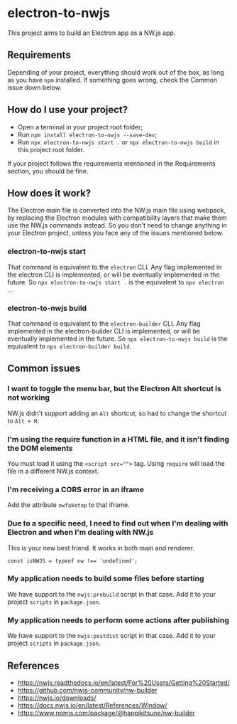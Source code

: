 # electron-to-nwjs
This project aims to build an Electron app as a NW.js app.

## Requirements
Depending of your project, everything should work out of the box, as long as you have `npm` installed. If something goes wrong, check the Common issue down below.

## How do I use your project?
- Open a terminal in your project root folder;
- Run `npm install electron-to-nwjs --save-dev`;
- Run `npx electron-to-nwjs start .` or `npx electron-to-nwjs build` in this project root folder.

If your project follows the requirements mentioned in the Requirements section, you should be fine.

## How does it work?
The Electron main file is converted into the NW.js main file using webpack, by replacing the Electron modules with compatibility layers that make them use the NW.js commands instead. So you don't need to change anything in your Electron project, unless you face any of the issues mentioned below.

### electron-to-nwjs start
That command is equivalent to the `electron` CLI. Any flag implemented in the electron CLI is implemented, or will be eventually implemented in the future. So `npx electron-to-nwjs start .` is the equivalent to `npx electron .`.

### electron-to-nwjs build
That command is equivalent to the `electron-builder` CLI. Any flag implemented in the electron-builder CLI is implemented, or will be eventually implemented in the future. So `npx electron-to-nwjs build` is the equivalent to `npx electron-builder build`.

## Common issues

### I want to toggle the menu bar, but the Electron Alt shortcut is not working
NW.js didn't support adding an `Alt` shortcut, so had to change the shortcut to `Alt + M`.

### I'm using the require function in a HTML file, and it isn't finding the DOM elements
You must load it using the `<script src="">` tag. Using `require` will load the file in a different NW.js context.

### I'm receiving a CORS error in an iframe
Add the attribute `nwfaketop` to that iframe.

### Due to a specific need, I need to find out when I'm dealing with Electron and when I'm dealing with NW.js
This is your new best friend. It works in both main and renderer.
```
const isNWJS = typeof nw !== 'undefined';
```

### My application needs to build some files before starting
We have support to the `nwjs:prebuild` script in that case. Add it to your project `scripts` in `package.json`.

### My application needs to perform some actions after publishing
We have support to the `nwjs:postdist` script in that case. Add it to your project `scripts` in `package.json`.

## References
- https://nwjs.readthedocs.io/en/latest/For%20Users/Getting%20Started/
- https://github.com/nwjs-community/nw-builder
- https://nwjs.io/downloads/
- https://docs.nwjs.io/en/latest/References/Window/
- https://www.npmjs.com/package/@happikitsune/nw-builder
